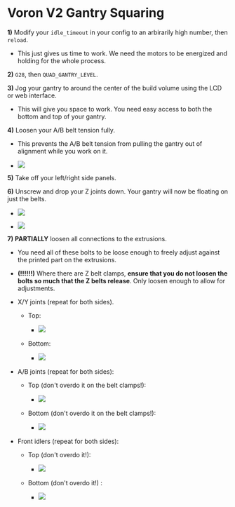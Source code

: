 # Voron V2 Gantry Squaring

**1)** Modify your `idle_timeout` in your config to an arbirarily high number, then `reload`. 
- This just gives us time to work. We need the motors to be energized and holding for the whole process.

**2)** `G28`, then `QUAD_GANTRY_LEVEL`. 

**3)** Jog your gantry to around the center of the build volume using the LCD or web interface.
- This will give you space to work. You need easy access to both the bottom and top of your gantry.

**4)** Loosen your A/B belt tension fully.
- This prevents the A/B belt tension from pulling the gantry out of alignment while you work on it.

- ![](Images/Gantry-ABTension.png) 

**5)** Take off your left/right side panels.

**6)** Unscrew and drop your Z joints down. Your gantry will now be floating on just the belts.

- ![](Images/ZJoint-Lowered.png) 

- ![](Images/ZJoints-Lowered.png)

**7)** **PARTIALLY** loosen all connections to the extrusions.  
- You need all of these bolts to be loose enough to freely adjust against the printed part on the extrusions. 
- **(!!!!!!)** Where there are Z belt clamps, **ensure that you do not loosen the bolts so much that the Z belts release**. Only loosen enough to allow for adjustments.

- X/Y joints (repeat for both sides). 
    - Top:
        - ![](Images/XYLoosen-Top.png) 

    - Bottom:
        - ![](Images/XYLoosen-Bottom.png) 

- A/B joints (repeat for both sides):
    - Top (don't overdo it on the belt clamps!):
        - ![](Images/ABLoosen-Top.png) 

    - Bottom (don't overdo it on the belt clamps!):
        - ![](Images/ABLoosen-Bottom.png) 

- Front idlers (repeat for both sides):
    - Top (don't overdo it!):
    
        - ![](Images/IdlersLoosen-Top.png) 
    - Bottom (don't overdo it!)
    :
        - ![](Images/IdlersLoosen-Bottom.png) 